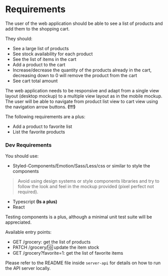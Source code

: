 # Requirements

The user of the web application should be able to see a list of products and add them to the shopping cart.

They should:
-	See a large list of products
-	See stock availability for each product
-	See the list of items in the cart
-	Add a product to the cart
-	Increase/decrease the quantity of the products already in the cart, decreasing down to 0 will remove the product from the cart
-	See cart total amount

The web application needs to be responsive and adapt from a single view layout (desktop mockup) to a multiple view layout as in the mobile mockup. The user will be able to navigate from product list view to cart view using the navigation arrow buttons. **(!!!)**

The following requirements are a plus:
-	Add a product to favorite list
-	List the favorite products


### Dev Requirements

You should use:
-	Styled-Components/Emotion/Sass/Less/css or similar to style the components
 > Avoid using design systems or style components libraries and try to follow the look and feel in the mockup provided (pixel perfect not required).
-	Typescript **(Is a plus)**
-	React

Testing components is a plus, although a minimal unit test suite will be appreciated.

Available entry points:
-	GET /grocery: get the list of products
-	PATCH /grocery/:id: update the item stock
-	GET /grocery?favorite=1: get the list of favorite items

Please refer to the README file inside `server-api` for details on how to run the API server locally.
